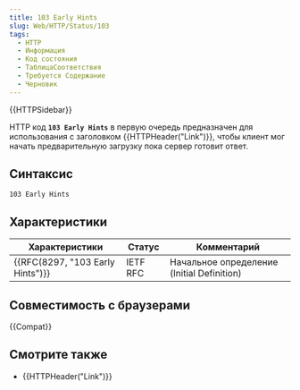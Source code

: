 ```yaml
---
title: 103 Early Hints
slug: Web/HTTP/Status/103
tags:
  - HTTP
  - Информация
  - Код состояния
  - ТаблицаСоответствия
  - Требуется Содержание
  - Черновик
---
```


{{HTTPSidebar}}

HTTP код **`103 Early Hints`** в первую очередь предназначен для использования с заголовком {{HTTPHeader("Link")}}, чтобы клиент мог начать предварительную загрузку пока сервер готовит ответ.

## Синтаксис

```
103 Early Hints
```

## Характеристики

| Характеристики                               | Статус   | Комментарий                                |
| -------------------------------------------- | -------- | ------------------------------------------ |
| {{RFC(8297, "103 Early Hints")}} | IETF RFC | Начальное определение (Initial Definition) |

## Совместимость с браузерами

{{Compat}}

## Смотрите также

- {{HTTPHeader("Link")}}
